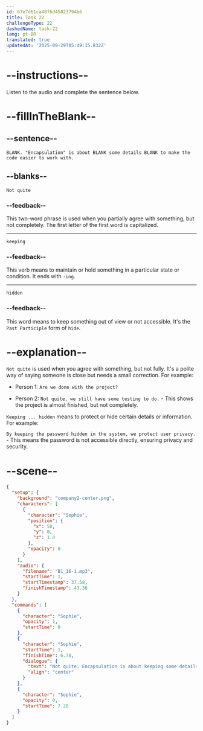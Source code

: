 ```yaml
---
id: 67e7d61ca48f6d45823794b6
title: Task 22
challengeType: 22
dashedName: task-22
lang: pt-BR
translated: true
updatedAt: '2025-09-29T05:49:15.832Z'
---
```


<!-- (Audio) Sophie: Not quite. "Encapsulation" is about keeping some details hidden to make the code easier to work with. -->

# --instructions--

Listen to the audio and complete the sentence below.

# --fillInTheBlank--

## --sentence--

`BLANK. "Encapsulation" is about BLANK some details BLANK to make the code easier to work with.`

## --blanks--

`Not quite`

### --feedback--

This two-word phrase is used when you partially agree with something, but not completely. The first letter of the first word is capitalized.

---

`keeping`

### --feedback--

This verb means to maintain or hold something in a particular state or condition. It ends with `-ing`.

---

`hidden`

### --feedback--

This word means to keep something out of view or not accessible. It's the `Past Participle` form of `hide`.

# --explanation--

`Not quite` is used when you agree with something, but not fully. It's a polite way of saying someone is close but needs a small correction. For example:

- Person 1: `Are we done with the project?`

- Person 2: `Not quite, we still have some testing to do.` - This shows the project is almost finished, but not completely.

`Keeping ... hidden` means to protect or hide certain details or information. For example:

`By keeping the password hidden in the system, we protect user privacy.` - This means the password is not accessible directly, ensuring privacy and security.

# --scene--

```json
{
  "setup": {
    "background": "company2-center.png",
    "characters": [
      {
        "character": "Sophie",
        "position": {
          "x": 50,
          "y": 0,
          "z": 1.4
        },
        "opacity": 0
      }
    ],
    "audio": {
      "filename": "B1_16-1.mp3",
      "startTime": 1,
      "startTimestamp": 37.58,
      "finishTimestamp": 43.36
    }
  },
  "commands": [
    {
      "character": "Sophie",
      "opacity": 1,
      "startTime": 0
    },
    {
      "character": "Sophie",
      "startTime": 1,
      "finishTime": 6.78,
      "dialogue": {
        "text": "Not quite. Encapsulation is about keeping some details hidden to make the code easier to work with.",
        "align": "center"
      }
    },
    {
      "character": "Sophie",
      "opacity": 0,
      "startTime": 7.28
    }
  ]
}
```
